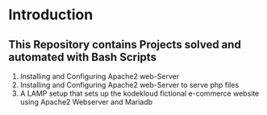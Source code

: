 # Introduction
## This Repository contains Projects solved and automated with Bash Scripts
<ol>
<li> Installing and Configuring Apache2 web-Server </li>
<li> Installing and Configuring Apache2 web-Server to serve php files </li>
<li> A LAMP setup that sets up the kodekloud fictional e-commerce website using Apache2 Webserver and Mariadb</li>
</ol>
